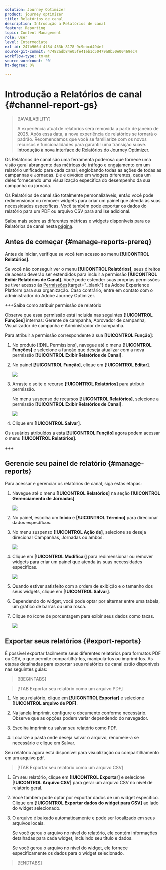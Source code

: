 ```yaml
---
solution: Journey Optimizer
product: journey optimizer
title: Relatórios de canal
description: Introdução a Relatórios de canal
feature: Reporting
topic: Content Management
role: User
level: Intermediate
exl-id: 247b966d-4f84-453b-8178-9c9ebcd494ef
source-git-commit: 47482adb84e05fe41eb1c50479a8b50e00469ec4
workflow-type: tm+mt
source-wordcount: '0'
ht-degree: 0%

---
```


# Introdução a Relatórios de canal {#channel-report-gs}

>[!AVAILABILITY]
>
>A experiência atual de relatórios será removida a partir de janeiro de 2025. Após essa data, a nova experiência de relatórios se tornará o padrão. Recomendamos que você se familiarize com os novos recursos e funcionalidades para garantir uma transição suave. [Introdução à nova interface de Relatórios do Journey Optimizer.](report-gs-cja.md)

Os Relatórios de canal são uma ferramenta poderosa que fornece uma visão geral abrangente das métricas de tráfego e engajamento em um relatório unificado para cada canal, englobando todas as ações de todas as campanhas e Jornadas. Ele é dividido em widgets diferentes, cada um deles fornecendo uma visualização específica do desempenho da sua campanha ou jornada.

Os Relatórios de canal são totalmente personalizáveis, então você pode redimensionar ou remover widgets para criar um painel que atenda às suas necessidades específicas. Você também pode exportar os dados do relatório para um PDF ou arquivo CSV para análise adicional.

Saiba mais sobre as diferentes métricas e widgets disponíveis para os Relatórios de canal nesta [página](channel-report.md).

## Antes de começar {#manage-reports-prereq}

Antes de iniciar, verifique se você tem acesso ao menu **[!UICONTROL Relatórios]**.

Se você não conseguir ver o menu **[!UICONTROL Relatórios]**, seus direitos de acesso deverão ser estendidos para incluir a permissão **[!UICONTROL Exibir Relatórios de Canal]**. Você pode estender suas próprias permissões se tiver acesso às [Permissões](https://experienceleague.adobe.com/docs/experience-platform/access-control/home.html?lang=pt-BR){target="_blank"} da Adobe Experience Platform para sua organização. Caso contrário, entre em contato com o administrador do Adobe Journey Optimizer.

+++Saiba como atribuir permissão de relatório

Observe que essa permissão está incluída nas seguintes **[!UICONTROL Funções]** internas: Gerente de campanha, Aprovador de campanha, Visualizador de campanha e Administrador de campanha.

Para atribuir a permissão correspondente à sua **[!UICONTROL Função]**:

1. No produto [!DNL Permissions], navegue até o menu **[!UICONTROL Funções]** e selecione a função que deseja atualizar com a nova permissão **[!UICONTROL Exibir Relatórios de Canal]**.

1. No painel **[!UICONTROL Função]**, clique em **[!UICONTROL Editar]**.

   ![](assets/channel_permission_1.png)

1. Arraste e solte o recurso **[!UICONTROL Relatórios]** para atribuir permissão.

   No menu suspenso de recursos **[!UICONTROL Relatórios]**, selecione a permissão **[!UICONTROL Exibir Relatórios de Canal]**.

   ![](assets/channel_permission_2.png)

1. Clique em **[!UICONTROL Salvar]**.

Os usuários atribuídos a esta **[!UICONTROL Função]** agora podem acessar o menu **[!UICONTROL Relatórios]**.

+++

## Gerencie seu painel de relatório {#manage-reports}

Para acessar e gerenciar os relatórios de canal, siga estas etapas:

1. Navegue até o menu **[!UICONTROL Relatórios]** na seção **[!UICONTROL Gerenciamento de Jornadas]**.

   ![](assets/channel_report_1.png)

1. No painel, escolha um **Início** e **[!UICONTROL Término]** para direcionar dados específicos.

1. No menu suspenso **[!UICONTROL Ação de]**, selecione se deseja direcionar Campanhas, Jornadas ou ambos.

   ![](assets/channel_report_2.png)

1. Clique em **[!UICONTROL Modificar]** para redimensionar ou remover widgets para criar um painel que atenda às suas necessidades específicas.

   ![](assets/channel_report_3.png)

1. Quando estiver satisfeito com a ordem de exibição e o tamanho dos seus widgets, clique em **[!UICONTROL Salvar]**.

1. Dependendo do widget, você pode optar por alternar entre uma tabela, um gráfico de barras ou uma rosca.

1. Clique no ícone de porcentagem para exibir seus dados como taxas.

   ![](assets/channel_report_4.png)

## Exportar seus relatórios {#export-reports}

É possível exportar facilmente seus diferentes relatórios para formatos PDF ou CSV, o que permite compartilhá-los, manipulá-los ou imprimi-los. As etapas detalhadas para exportar seus relatórios de canal estão disponíveis nas seguintes guias:

>[!BEGINTABS]

>[!TAB Exportar seu relatório como um arquivo PDF]

1. No seu relatório, clique em **[!UICONTROL Exportar]** e selecione **[!UICONTROL arquivo de PDF]**.

1. Na janela Imprimir, configure o documento conforme necessário. Observe que as opções podem variar dependendo do navegador.

1. Escolha imprimir ou salvar seu relatório como PDF.

1. Localize a pasta onde deseja salvar o arquivo, renomeie-a se necessário e clique em Salvar.

Seu relatório agora está disponível para visualização ou compartilhamento em um arquivo pdf.

>[!TAB Exportar seu relatório como um arquivo CSV]

1. Em seu relatório, clique em **[!UICONTROL Exportar]** e selecione **[!UICONTROL Arquivo CSV]** para gerar um arquivo CSV no nível de relatório geral.

1. Você também pode optar por exportar dados de um widget específico. Clique em **[!UICONTROL Exportar dados do widget para CSV]** ao lado do widget selecionado.

1. O arquivo é baixado automaticamente e pode ser localizado em seus arquivos locais.

   Se você gerou o arquivo no nível do relatório, ele contém informações detalhadas para cada widget, incluindo seu título e dados.

   Se você gerou o arquivo no nível do widget, ele fornece especificamente os dados para o widget selecionado.

>[!ENDTABS]
